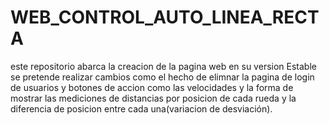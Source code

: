 # WEB_CONTROL_AUTO_LINEA_RECTA
este repositorio abarca la creacion de la pagina web en su version Estable 
se pretende realizar cambios como el hecho de elimnar la pagina de login de usuarios
y botones de accion como las velocidades y la forma de mostrar las mediciones de distancias por posicion de cada rueda y la diferencia de posicion entre cada una(variacion de desviación).
